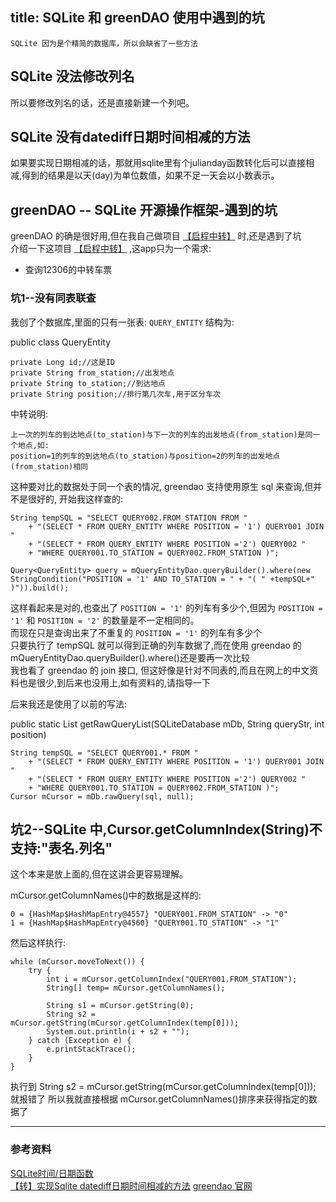 title: SQLite 和 greenDAO 使用中遇到的坑
---

	SQLite 因为是个精简的数据库，所以会缺省了一些方法

## SQLite 没法修改列名
所以要修改列名的话，还是直接新建一个列吧。


## SQLite 没有datediff日期时间相减的方法
如果要实现日期相减的话，那就用sqlite里有个julianday函数转化后可以直接相减,得到的结果是以天(day)为单位数值，如果不足一天会以小数表示。


## greenDAO -- SQLite 开源操作框架-遇到的坑
greenDAO 的确是很好用,但在我自己做项目 [【启程中转】](http://www.wandoujia.com/apps/com.qichengshike.qichengzhongzhuan) 时,还是遇到了坑    
介绍一下这项目 [【启程中转】](http://www.wandoujia.com/apps/com.qichengshike.qichengzhongzhuan) ,这app只为一个需求:    

- 查询12306的中转车票

### 坑1--没有同表联查
我创了个数据库,里面的只有一张表: ``` QUERY_ENTITY ```
结构为:

public class QueryEntity

    private Long id;//这是ID
    private String from_station;//出发地点
    private String to_station;//到达地点
    private String position;//排行第几次车,用于区分车次

中转说明:
	
	上一次的列车的到达地点(to_station)与下一次的列车的出发地点(from_station)是同一个地点,如:
	position=1的列车的到达地点(to_station)与position=2的列车的出发地点(from_station)相同


这种要对比的数据处于同一个表的情况, greendao 支持使用原生 sql 来查询,但并不是很好的, 开始我这样查的: 

	String tempSQL = "SELECT QUERY002.FROM_STATION FROM "
		+ "(SELECT * FROM QUERY_ENTITY WHERE POSITION = '1') QUERY001 JOIN "
		+ "(SELECT * FROM QUERY_ENTITY WHERE POSITION ='2') QUERY002 "
		+ "WHERE QUERY001.TO_STATION = QUERY002.FROM_STATION )";

	Query<QueryEntity> query = mQueryEntityDao.queryBuilder().where(new StringCondition("POSITION = '1' AND TO_STATION = " + "( " +tempSQL+" )")).build();

这样看起来是对的,也查出了 ``` POSITION = '1' ``` 的列车有多少个,但因为 ``` POSITION = '1' ``` 和 ``` POSITION = '2' ``` 的数量是不一定相同的。    
而现在只是查询出来了不重复的 ``` POSITION = '1' ``` 的列车有多少个     
只要执行了 tempSQL 就可以得到正确的列车数据了,而在使用 greendao 的mQueryEntityDao.queryBuilder().where()还是要再一次比较    
我也看了 greendao 的 join 接口, 但这好像是针对不同表的,而且在网上的中文资料也是很少,到后来也没用上,如有资料的,请指导一下        

后来我还是使用了以前的写法:

public static List<QueryEntity> getRawQueryList(SQLiteDatabase mDb, String queryStr, int position)

	String tempSQL = "SELECT QUERY001.* FROM "
		+ "(SELECT * FROM QUERY_ENTITY WHERE POSITION = '1') QUERY001 JOIN "
		+ "(SELECT * FROM QUERY_ENTITY WHERE POSITION ='2') QUERY002 "
		+ "WHERE QUERY001.TO_STATION = QUERY002.FROM_STATION )";
	Cursor mCursor = mDb.rawQuery(sql, null);

## 坑2--SQLite 中,Cursor.getColumnIndex(String)不支持:"表名.列名"
这个本来是放上面的,但在这讲会更容易理解。   

mCursor.getColumnNames()中的数据是这样的:

	0 = {HashMap$HashMapEntry@4557} "QUERY001.FROM_STATION" -> "0"
	1 = {HashMap$HashMapEntry@4560} "QUERY001.TO_STATION" -> "1"

然后这样执行:

	while (mCursor.moveToNext()) {
	    try {
	        int i = mCursor.getColumnIndex("QUERY001.FROM_STATION");
	        String[] temp= mCursor.getColumnNames();
	
	        String s1 = mCursor.getString(0);
	        String s2 = mCursor.getString(mCursor.getColumnIndex(temp[0]));
	        System.out.println(i + s2 + "");
	    } catch (Exception e) {
	        e.printStackTrace();
	    }
	}

执行到 String s2 = mCursor.getString(mCursor.getColumnIndex(temp[0])); 就报错了
所以我就直接根据 mCursor.getColumnNames()排序来获得指定的数据了

---

### 参考资料
[SQLite时间/日期函数](http://blog.csdn.net/raykenio/article/details/7026691)    
[【转】实现Sqlite datediff日期时间相减的方法](http://www.bubuko.com/infodetail-1000541.html)
[ greendao 官网 ](http://greendao-orm.com/)
